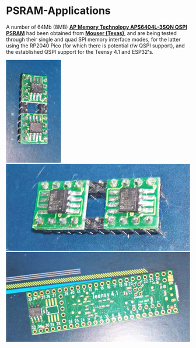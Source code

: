 # PSRAM-Applications
A number of 64Mb (8MB) [**AP Memory Technology APS6404L-3SQN QSPI PSRAM**](https://www.mouser.com/ProductDetail/AP-Memory/APS6404L-3SQN-SN?qs=IS%252B4QmGtzzqCot9%252BeIJwKw%3D%3D) had been obtained from [**Mouser (Texas)**](https://www.mouser.com/), and are being tested through their single and quad SPI memory interface modes, for the latter using the RP2040 Pico (for which there is potential r/w QSPI support), and the established QSPI support for the Teensy 4.1 and ESP32's.

<p align="left">
<img src="images/AP-psram7.jpg" width="150" />  
<img src="images/AP-psram8.jpg" width="650" /> 
<img src="images/Teensy41-psram1.jpg" width="760" />  
<br>
